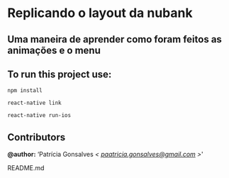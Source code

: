 # Replicando o layout da nubank

## Uma maneira de aprender como foram feitos as animações e o menu

## To run this project use:
```
npm install

react-native link 

react-native run-ios

```

## Contributors

**@author:** ‘Patrícia Gonsalves *< [paatricia.gonsalves@gmail.com](mailto:paatricia.gonsalves@gmail.com) >*' 


 README.md
